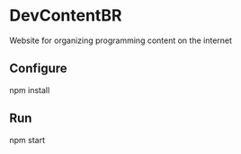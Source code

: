 # DevContentBR
Website for organizing programming content on the internet

## Configure
npm install

## Run
npm start